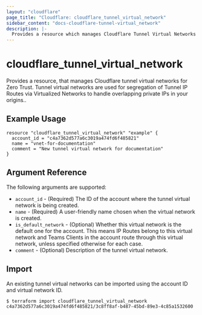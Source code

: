 ```yaml
---
layout: "cloudflare"
page_title: "Cloudflare: cloudflare_tunnel_virtual_network"
sidebar_content: "docs-cloudflare-tunnel-virtual_network"
description: |-
  Provides a resource which manages Cloudflare Tunnel Virtual Networks for Zero Trust
---
```


# cloudflare_tunnel_virtual_network

Provides a resource, that manages Cloudflare tunnel virtual networks for Zero Trust. Tunnel
virtual networks are used for segregation of Tunnel IP Routes via Virtualized Networks to 
handle overlapping private IPs in your origins..

## Example Usage

```hcl
resource "cloudflare_tunnel_virtual_network" "example" {
  account_id = "c4a7362d577a6c3019a474fd6f485821"
  name = "vnet-for-documentation"
  comment = "New tunnel virtual network for documentation"
}
```

## Argument Reference

The following arguments are supported:

- `account_id` - (Required) The ID of the account where the tunnel virtual network is being created.
- `name` - (Required) A user-friendly name chosen when the virtual network is created.
- `is_default_network` - (Optional) Whether this virtual network is the default one for the account. This means IP Routes belong to this virtual network and Teams Clients in the account route through this virtual network, unless specified otherwise for each case.
- `comment` - (Optional) Description of the tunnel virtual network.

## Import

An existing tunnel virtual networks can be imported using the account ID and virtual network ID.

```
$ terraform import cloudflare_tunnel_virtual_network c4a7362d577a6c3019a474fd6f485821/3c8ff8af-b487-45bd-89e3-4c85a1532600
```
